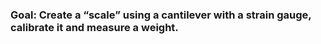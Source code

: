### Goal: Create a “scale” using a cantilever with a strain gauge, calibrate it and measure a weight.

